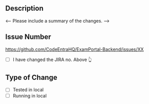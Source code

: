 ## Description
<-- Please include a summary of the changes. -->

## Issue Number

https://github.com/CodeEntraHQ/ExamPortal-Backend/issues/XX
- [ ] I have changed the JIRA no. Above 👆

## Type of Change
- [ ] Tested in local
- [ ] Running in local
